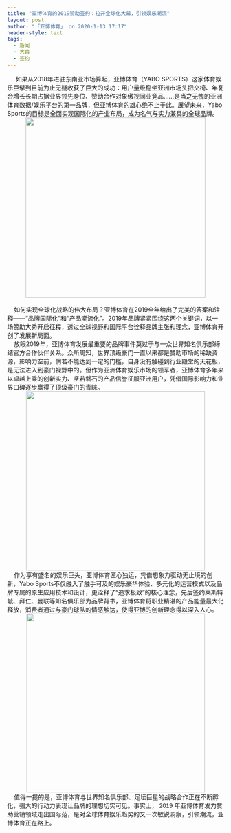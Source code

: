 ```yaml
---
title: "亚博体育的2019赞助签约：拉开全球化大幕，引领娱乐潮流"
layout: post
author: "「亚博体育」 on 2020-1-13 17:17"
header-style: text
tags:
  - 新闻
  - 大幕
  - 签约
---
```


<head></head>
<body>
 <div align="left"> 
  <font face="&amp;quot">&nbsp; &nbsp;&nbsp;&nbsp;如果从2018年进驻东南亚市场算起，亚博体育（YABO SPORTS）这家体育娱乐巨擘到目前为止无疑收获了巨大的成功：用户量级稳坐亚洲市场头把交椅、年复合增长长期占据业界领先身位、赞助合作对象傲视同业竞品……是当之无愧的亚洲体育数据/娱乐平台的第一品牌，但亚博体育的雄心绝不止于此。展望未来，Yabo Sports的目标是全面实现国际化的产业布局，成为名气与实力兼具的全球品牌。</font> 
 </div> 
 <div align="center"> 
  <ignore_js_op> 
   <img aid="1326868" src="https://bbs.boniu123.cc/data/attachment/forum/202001/13/163221ia21w5jzx50j0i20.png" zoomfile="data/attachment/forum/202001/13/163221ia21w5jzx50j0i20.png" file="data/attachment/forum/202001/13/163221ia21w5jzx50j0i20.png" width="418" inpost="1"> 
   <div class="tip tip_4 aimg_tip" id="aimg_1326868_menu" style="position: absolute; display: none" disautofocus="true"> 
    <div class="xs0"> 
     <p><strong>1.png</strong> <em class="xg1">(153.6 KB, 下载次数: 0)</em></p> 
     <p> <a href="forum.php?mod=attachment&amp;aid=MTMyNjg2OHwzMzIyOTgyOXwxNTc4OTk1NDA0fDB8NTUwOTIy&amp;nothumb=yes" target="_blank">下载附件</a> &nbsp;<a href="javascript:;" onclick="showWindow(this.id, this.getAttribute('url'), 'get', 0);" id="savephoto_1326868" url="home.php?mod=spacecp&amp;ac=album&amp;op=saveforumphoto&amp;aid=1326868&amp;handlekey=savephoto_1326868">保存到相册</a> </p> 
     <p class="xg1 y"><span title="2020-1-13 16:32">昨天&nbsp;16:32</span> 上传</p> 
    </div> 
    <div class="tip_horn"></div> 
   </div> 
  </ignore_js_op> 
 </div> 
 <div align="left"> 
  <font face="&amp;quot">&nbsp; &nbsp;&nbsp; &nbsp;&nbsp; &nbsp;&nbsp; &nbsp;&nbsp; &nbsp;&nbsp; &nbsp;&nbsp; &nbsp;&nbsp; &nbsp;&nbsp; &nbsp;&nbsp; &nbsp;</font> 
 </div> 
 <div align="left"> 
  <font face="&amp;quot">&nbsp; &nbsp; 如何实现全球化战略的伟大布局？亚博体育在2019全年给出了完美的答案和注释——“品牌国际化”和“产品潮流化”。2019年品牌紧紧围绕这两个关键词，以一场赞助大秀开启征程，透过全球视野和国际平台诠释品牌主张和理念，亚博体育开创了发展新局面。</font> 
 </div> 
 <div align="left"> 
  <font face="&amp;quot"> </font> 
 </div> 
 <div align="left"> 
  <font face="&amp;quot">&nbsp; &nbsp; 放眼2019年，亚博体育发展最重要的品牌事件莫过于与一众世界知名俱乐部缔结官方合作伙伴关系。众所周知，世界顶级豪门一直以来都是赞助市场的稀缺资源，影响力空前，倘若不能达到一定的门槛，自身没有触碰到行业殿堂的天花板，是无法进入到豪门视野中的。但作为亚洲体育娱乐市场的领军者，亚博体育多年来以卓越上乘的创新实力、坚若磐石的产品信誉征服亚洲用户，凭借国际影响力和业界口碑逐步赢得了顶级豪门的青睐。</font> 
 </div> 
 <div align="center"> 
  <ignore_js_op> 
   <img aid="1326869" src="https://bbs.boniu123.cc/data/attachment/forum/202001/13/163236iez4mfrykm4rmlry.png" zoomfile="data/attachment/forum/202001/13/163236iez4mfrykm4rmlry.png" file="data/attachment/forum/202001/13/163236iez4mfrykm4rmlry.png" width="416" inpost="1"> 
   <div class="tip tip_4 aimg_tip" id="aimg_1326869_menu" style="position: absolute; display: none" disautofocus="true"> 
    <div class="xs0"> 
     <p><strong>2.png</strong> <em class="xg1">(162.71 KB, 下载次数: 0)</em></p> 
     <p> <a href="forum.php?mod=attachment&amp;aid=MTMyNjg2OXwyMWQwNjQ1ZnwxNTc4OTk1NDA0fDB8NTUwOTIy&amp;nothumb=yes" target="_blank">下载附件</a> &nbsp;<a href="javascript:;" onclick="showWindow(this.id, this.getAttribute('url'), 'get', 0);" id="savephoto_1326869" url="home.php?mod=spacecp&amp;ac=album&amp;op=saveforumphoto&amp;aid=1326869&amp;handlekey=savephoto_1326869">保存到相册</a> </p> 
     <p class="xg1 y"><span title="2020-1-13 16:32">昨天&nbsp;16:32</span> 上传</p> 
    </div> 
    <div class="tip_horn"></div> 
   </div> 
  </ignore_js_op> 
 </div> 
 <div align="left"> 
  <font face="&amp;quot"> </font> 
 </div> 
 <div align="left"> 
  <font face="&amp;quot">&nbsp; &nbsp; 作为享有盛名的娱乐巨头，亚博体育匠心独运，凭借想象力驱动无止境的创新，Yabo Sports不仅融入了触手可及的娱乐豪华体验、多元化的运营模式以及品牌专属的原生应用技术和设计，更诠释了“追求极致”的核心理念，先后签约莱斯特城、拜仁、曼联等知名俱乐部为品牌背书，亚博体育将职业精湛的产品能量最大化释放，消费者通过与豪门球队的情感触达，使得亚博的创新理念得以深入人心。</font> 
 </div> 
 <div align="center"> 
  <ignore_js_op> 
   <img aid="1326870" src="https://bbs.boniu123.cc/data/attachment/forum/202001/13/163315bj64e6ss04vktjj5.png" zoomfile="data/attachment/forum/202001/13/163315bj64e6ss04vktjj5.png" file="data/attachment/forum/202001/13/163315bj64e6ss04vktjj5.png" width="415" inpost="1"> 
   <div class="tip tip_4 aimg_tip" id="aimg_1326870_menu" style="position: absolute; display: none" disautofocus="true"> 
    <div class="xs0"> 
     <p><strong>3.png</strong> <em class="xg1">(230.66 KB, 下载次数: 0)</em></p> 
     <p> <a href="forum.php?mod=attachment&amp;aid=MTMyNjg3MHwzZjlmNTViMnwxNTc4OTk1NDA0fDB8NTUwOTIy&amp;nothumb=yes" target="_blank">下载附件</a> &nbsp;<a href="javascript:;" onclick="showWindow(this.id, this.getAttribute('url'), 'get', 0);" id="savephoto_1326870" url="home.php?mod=spacecp&amp;ac=album&amp;op=saveforumphoto&amp;aid=1326870&amp;handlekey=savephoto_1326870">保存到相册</a> </p> 
     <p class="xg1 y"><span title="2020-1-13 16:33">昨天&nbsp;16:33</span> 上传</p> 
    </div> 
    <div class="tip_horn"></div> 
   </div> 
  </ignore_js_op> 
 </div> 
 <div align="left"> 
  <font face="&amp;quot">&nbsp; &nbsp; </font> 
  <font face="微软雅黑, sans-serif">值得一提的是，亚博体育与世界知名俱乐部、足坛巨星的战略合作正在不断孵化，强大的行动力表现让品牌的理想切实可见。事实上，</font> 
  <font face="微软雅黑, sans-serif">2019</font> 
  <font face="微软雅黑, sans-serif">年亚博体育发力赞助营销领域走出国际范，是对全球体育娱乐趋势的又一次敏锐洞察，引领潮流，亚博体育正在路上。</font> 
 </div>
 <br>
</body>


